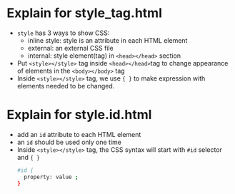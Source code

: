 # Explain for style_tag.html
* `style` has 3 ways to show CSS: 
  - inline style: style is an attribute in each HTML element
  - external: an external CSS file
  - internal: style element(tag) in `<head></head>` section
* Put `<style></style>` tag inside `<head></head>`tag to change appearance of elements in the `<body></body>` tag
* Inside `<style></style>` tag, we use `{ }` to make expression with elements needed to be changed.

# Explain for style.id.html
* add an `id` attribute to each HTML element
* an `id` should be used only one time
* Inside `<style></style>` tag, the CSS syntax will start with `#id` selector and `{ }`
  ```sh
  #id {
    property: value ;
  }
  ```
